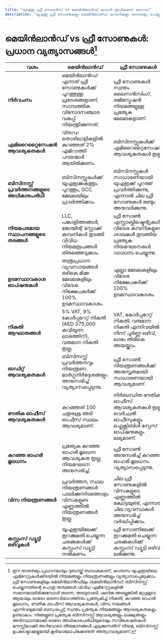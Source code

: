 ```yaml
---
title: "യുഎഇ ഫ്രീ സോൺസ് vs മെയിൻലാൻഡ് കമ്പനി രൂപീകരണ ഗൈഡ്"
description: "യുഎഇ ഫ്രീ സോണുകളും മെയിൻലാൻഡ് കമ്പനികളും താരതമ്യം ചെയ്യുക. ഫ്രീ സോൺ, മെയിൻലാൻഡ് സ്ഥാപനങ്ങൾക്കിടയിലെ നികുതികൾ, ഉടമസ്ഥാവകാശം, വിസകൾ, ബിസിനസ്സ് പ്രവർത്തനങ്ങൾ എന്നിവയിലെ പ്രധാന വ്യത്യാസങ്ങൾ."
---
```


# മെയിൻലാൻഡ് vs ഫ്രീ സോണുകൾ: പ്രധാന വ്യത്യാസങ്ങൾ[^1]

| **വശം**                                    | **മെയിൻലാൻഡ്**                                                                                                 | **ഫ്രീ സോണുകൾ**                                                                                          |
| ------------------------------------------ | -------------------------------------------------------------------------------------------------------------- | -------------------------------------------------------------------------------------------------------- |
| **നിർവചനം**                                | മെയിൻലാൻഡ് എന്നത് ഫ്രീ സോണുകൾക്ക് പുറത്തുള്ള പ്രദേശങ്ങളാണ്, സാമ്പത്തിക വിനോദസഞ്ചാര വകുപ്പ് നിയന്ത്രിക്കുന്നത്. | ഫ്രീ സോണുകൾ സ്വന്തം ലൈസൻസിംഗ്, രജിസ്ട്രേഷൻ നിയമങ്ങളുള്ള പ്രത്യേക മേഖലകളാണ്.                              |
| **എമിറൈറ്റൈസേഷൻ ആവശ്യകതകൾ**                | വിദഗ്ധ തൊഴിലാളികളിൽ കുറഞ്ഞത് 2% എമിറാത്തി പൗരന്മാർ ആയിരിക്കണം.                                                 | ബിസിനസ്സുകൾക്ക് എമിറൈറ്റൈസേഷൻ ആവശ്യകതകൾ ഇല്ല.                                                            |
| **ബിസിനസ്സ് പ്രവർത്തനങ്ങളുടെ അധികാരപരിധി** | ബിസിനസ്സുകൾക്ക് യുഎഇക്കകത്തും പുറത്തും, GCC മേഖലയിലും പ്രവർത്തിക്കാം.                                          | ബിസിനസ്സുകൾ സാധാരണയായി യുഎഇക്ക് പുറത്ത് പ്രവർത്തിക്കുന്നു, എന്നാൽ ചില ഫ്രീ സോണുകൾ രണ്ടും അനുവദിക്കുന്നു. |
| **നിയമപരമായ സ്ഥാപനങ്ങളുടെ തരങ്ങൾ**         | LLC, പങ്കാളിത്തങ്ങൾ, ജോയിന്റ് സ്റ്റോക്ക് കമ്പനികൾ തുടങ്ങി വിവിധ നിയമരൂപങ്ങൾ തിരഞ്ഞെടുക്കാം.                    | ഫ്രീ സോൺ എസ്റ്റാബ്ലിഷ്മെന്റുകൾ, വിദേശ കമ്പനികളുടെ ശാഖകൾ തുടങ്ങിയ പ്രത്യേക നിയമഘടനകൾ വാഗ്ദാനം ചെയ്യുന്നു. |
| **ഉടമസ്ഥാവകാശ ഓപ്ഷനുകൾ**                   | തന്ത്രപ്രധാന വ്യവസായങ്ങൾ ഒഴികെ മിക്ക മേഖലകളിലും വിദേശ നിക്ഷേപകർക്ക് 100% ഉടമസ്ഥാവകാശം.                         | എല്ലാ മേഖലകളിലും വിദേശ നിക്ഷേപകർക്ക് 100% ഉടമസ്ഥാവകാശം.                                                  |
| **നികുതി ആഘാതങ്ങൾ**                        | 5% VAT, 9% കോർപ്പറേറ്റ് നികുതി (AED 375,000 കവിയുന്ന ലാഭത്തിന്), വരുമാന നികുതി ഇല്ല.                           | VAT, കോർപ്പറേറ്റ് നികുതി, വരുമാന നികുതി എന്നിവയിൽ നിന്ന് പൂർണ്ണ ഒഴിവ്, ലാഭം തിരികെ അയയ്ക്കാം.            |
| **ഓഡിറ്റ് ആവശ്യകതകൾ**                      | ബിസിനസ്സ് പ്രവർത്തനവും നിയന്ത്രണ മാർഗ്ഗനിർദ്ദേശങ്ങളും അനുസരിച്ച് വ്യത്യാസപ്പെടുന്നു.                           | ഫ്രീ സോൺ നിയന്ത്രണങ്ങൾക്ക് അനുസൃതമായി സാധാരണയായി ആവശ്യമാണ്.                                              |
| **ഭൗതിക ഓഫീസ് ആവശ്യകതകൾ**                  | കുറഞ്ഞത് 100 ചതുരശ്ര അടി ഓഫീസ് സ്ഥലം ആവശ്യമാണ്.                                                                | നിർബന്ധിത ഭൗതിക ഓഫീസ് ആവശ്യകതകൾ ഇല്ല; വെർച്വൽ ഓഫീസുകളും ഫ്ലെക്സിബിൾ സ്പേസ് ഓപ്ഷനുകളും ലഭ്യമാണ്.          |
| **കുറഞ്ഞ ഓഹരി മൂലധനം**                     | പ്രത്യേക കുറഞ്ഞ ഓഹരി മൂലധന ആവശ്യകത ഇല്ല; നിയമഘടന അനുസരിച്ച്.                                                   | ഫ്രീ സോൺ അനുസരിച്ച് കുറഞ്ഞ ഓഹരി മൂലധനം വ്യത്യാസപ്പെടുന്നു.                                               |
| **വിസ നിയന്ത്രണങ്ങൾ**                      | പ്രവർത്തന, സ്ഥല നിയന്ത്രണങ്ങൾ പാലിക്കുന്നിടത്തോളം വിസകളുടെ എണ്ണത്തിൽ നിയന്ത്രണങ്ങൾ ഇല്ല.                       | ചില ഫ്രീ സോണുകളിൽ വിസകളുടെ എണ്ണത്തിൽ ക്വോട്ടയുണ്ട്, എന്നാൽ ചില വ്യവസ്ഥകൾ അനുസരിച്ച് വർദ്ധിപ്പിക്കാം.     |
| **കസ്റ്റംസ് ഡ്യൂട്ടി ഒഴിവുകൾ**             | യുഎഇയിലേക്ക് ഇറക്കുമതി ചെയ്യുന്ന ചരക്കുകൾക്ക് കസ്റ്റംസ് ഡ്യൂട്ടി നൽകണം.                                        | ഫ്രീ സോണിലേക്ക് ഇറക്കുമതി ചെയ്യുന്ന ചരക്കുകൾക്ക് കസ്റ്റംസ് ഡ്യൂട്ടി ഒഴിവ് ലഭിക്കുന്നു.                   |

[^1]: ഈ താരതമ്യം പ്രധാനമായും ദുബായ്ക്ക് ബാധകമാണ്, കാരണം യുഎഇയിലെ എമിറേറ്റുകൾക്കിടയിൽ നിയമങ്ങളും നിയന്ത്രണങ്ങളും വ്യത്യാസപ്പെട്ടേക്കാം. ഫ്രീ സോണുകളിലും മെയിൻലാൻഡിലും (മെയിൻലാൻഡ്) ബിസിനസ്സ് ചെയ്യുന്നതിന്റെ പൊതു തത്വങ്ങൾ വിവിധ എമിറേറ്റുകളിൽ സമാനമായിരിക്കുമ്പോൾ തന്നെ, അബുദാബി, ഷാർജ അല്ലെങ്കിൽ മറ്റുള്ളവ ആയാലും ഓരോ ഭരണവിഭാഗത്തിനും പ്രത്യേകിച്ച് നികുതി, കുറഞ്ഞ ഓഹരി മൂലധനം, ഭൗതിക ഓഫീസ് ആവശ്യകതകൾ, വിസ നയങ്ങൾ എന്നിവയുമായി ബന്ധപ്പെട്ട് സ്വന്തം പ്രത്യേക നിയമങ്ങളും ആവശ്യകതകളും ഉണ്ടാകാം. നിങ്ങളുടെ പ്രത്യേക ബിസിനസ്സ് ആവശ്യങ്ങളും ലക്ഷ്യങ്ങളും അടിസ്ഥാനമാക്കി ഓരോ അധികാരപരിധിയുടെയും സവിശേഷതകൾ മനസ്സിലാക്കി അറിവോടെ തീരുമാനങ്ങൾ എടുക്കുന്നതിന് നിയമ, ബിസിനസ്സ് ഉപദേഷ്ടാക്കളുമായി കൂടിയാലോചിക്കേണ്ടത് അത്യാവശ്യമാണ്.
